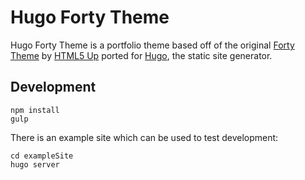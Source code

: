 # Hugo Forty Theme

Hugo Forty Theme is a portfolio theme based off of the original [Forty Theme](https://html5up.net/forty) by [HTML5 Up](https://html5up.net/) ported for [Hugo](https://gohugo.io/), the static site generator.

## Development

```
npm install
gulp
```

There is an example site which can be used to test development:

```
cd exampleSite
hugo server
```

